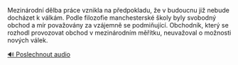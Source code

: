 
Mezinárodní dělba práce vznikla na předpokladu, že v budoucnu již nebude docházet k válkám. Podle filozofie manchesterské školy byly svobodný obchod a mír považovány za vzájemně se podmiňující. Obchodník, který se rozhodl provozovat obchod v mezinárodním měřítku, neuvažoval o možnosti nových válek.

[🔊 Poslechnout audio](/data/7-paragraphs/audio/chapter_164/para_009-Mezinrodn-dlba-prce-vznikla-na-pedpokladu-e.mp3)
